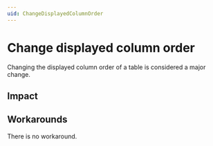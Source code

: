 ```yaml
---
uid: ChangeDisplayedColumnOrder
---
```


# Change displayed column order

Changing the displayed column order of a table is considered a major change.

## Impact

## Workarounds

There is no workaround.
